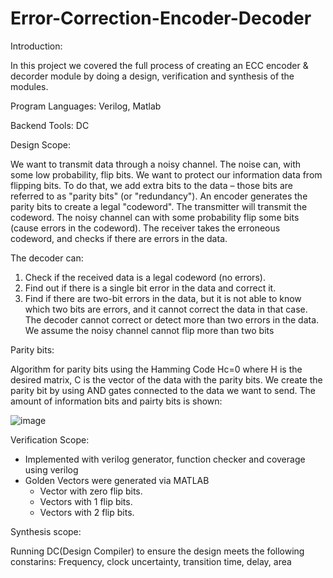 # Error-Correction-Encoder-Decoder

Introduction:

In this project we covered the full process of creating an ECC encoder & decorder module by doing a design, verification and synthesis of the modules.

Program Languages: Verilog, Matlab

Backend Tools: DC   

Design Scope:

 We want to transmit data through a noisy channel. The noise can, with some low probability, flip bits.
 We want to protect our information data from flipping bits. To do that, we add extra bits to the data – those bits are referred to as "parity bits" (or "redundancy").
 An encoder generates the parity bits to create a legal "codeword". 
 The transmitter will transmit the codeword. The noisy channel can with some probability flip some bits (cause errors in the codeword). 
 The receiver takes the erroneous codeword, and checks if there are errors in the data.

 The decoder can:

 1. Check if the received data is a legal codeword (no errors).
 2. Find out if there is a single bit error in the data and correct it.
 3. Find if there are two-bit errors in the data, but it is not able to know which two bits are errors, and it cannot correct the data in that case.
 The decoder cannot correct or detect more than two errors in the data. We assume the noisy channel cannot flip more than two bits

 Parity bits:

 Algorithm for parity bits using the Hamming Code Hc=0 where H is the desired matrix, C is the vector of the data with the parity bits.
 We create the parity bit by using AND gates connected to the data we want to send.
 The amount of information bits and pairty bits is shown:

 ![image](https://user-images.githubusercontent.com/94614385/202894332-eae66deb-e110-46ba-a71a-796f570fda4a.png)

Verification Scope:

 - Implemented with verilog generator, function checker and coverage using verilog   
 - Golden Vectors were generated via MATLAB
   - Vector with zero flip bits.
 	- Vectors with 1 flip bits.
 	- Vectors with 2 flip bits.

Synthesis scope:

  Running DC(Design Compiler) to ensure the design meets the following constarins: Frequency, clock uncertainty, transition time, delay, area    
